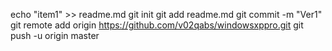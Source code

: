 ﻿echo "item1" >> readme.md
git init
git add readme.md
git commit -m "Ver1"
git remote add origin https://github.com/v02qabs/windowsxppro.git
git push -u origin master
